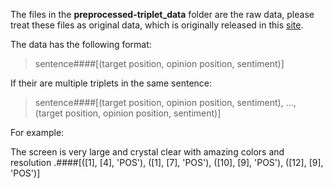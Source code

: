 The files in the **preprocessed-triplet_data** folder are the raw data, please treat these files as original data, which is originally released in this [site](https://github.com/xuuuluuu/SemEval-Triplet-data).

The data has the following format: 

> sentence####[(target position, opinion position, sentiment)]

If their are multiple triplets in the same sentence:

> sentence####[(target position, opinion position, sentiment), ..., (target position, opinion position, sentiment)]

For example:

The screen is very large and crystal clear with amazing colors and resolution .####[([1], [4], 'POS'), ([1], [7], 'POS'), ([10], [9], 'POS'), ([12], [9], 'POS')]
